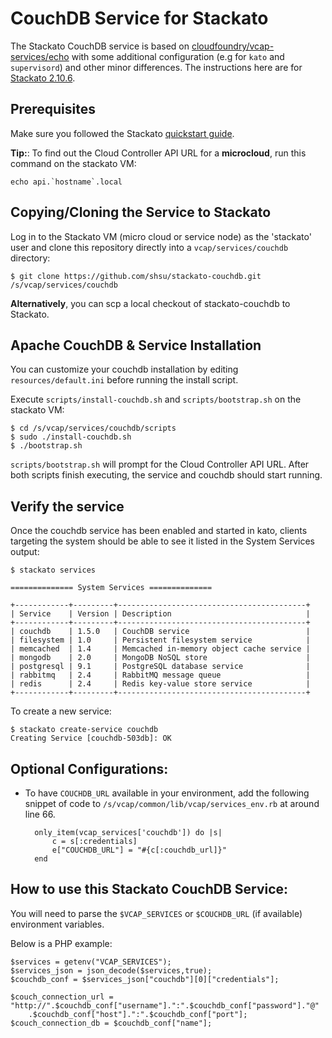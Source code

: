 CouchDB Service for Stackato
=========================

The Stackato CouchDB service is based on [cloudfoundry/vcap-services/echo](https://github.com/cloudfoundry/vcap-services/tree/master/echo)
with some additional configuration (e.g for `kato` and `supervisord`)
and other minor differences. The instructions here are for [Stackato
2.10.6](http://www.activestate.com/stackato/get_stackato).

## Prerequisites

Make sure you followed the Stackato [quickstart guide](http://docs.stackato.com/quick-start/index.html).

**Tip:**: To find out the Cloud Controller API URL for a **microcloud**, run this command on the stackato VM: 

    echo api.`hostname`.local

## Copying/Cloning the Service to Stackato

Log in to the Stackato VM (micro cloud or service node) as the 'stackato' user and clone this repository 
directly into a `vcap/services/couchdb` directory:

    $ git clone https://github.com/shsu/stackato-couchdb.git /s/vcap/services/couchdb

**Alternatively**, you can scp a local checkout of stackato-couchdb to Stackato.

## Apache CouchDB & Service Installation

You can customize your couchdb installation by editing `resources/default.ini` before running the install script.

Execute `scripts/install-couchdb.sh` and `scripts/bootstrap.sh` on the stackato VM:

    $ cd /s/vcap/services/couchdb/scripts
    $ sudo ./install-couchdb.sh
    $ ./bootstrap.sh

`scripts/bootstrap.sh` will prompt for the Cloud Controller API URL.
After both scripts finish executing, the service and couchdb should start running.

## Verify the service

Once the couchdb service has been enabled and started in kato, clients targeting 
the system should be able to see it listed in the System Services output:

    $ stackato services
  
    ============== System Services ==============
   
    +------------+---------+------------------------------------------+
    | Service    | Version | Description                              |
    +------------+---------+------------------------------------------+
    | couchdb    | 1.5.0   | CouchDB service                          |
    | filesystem | 1.0     | Persistent filesystem service            |
    | memcached  | 1.4     | Memcached in-memory object cache service |
    | mongodb    | 2.0     | MongoDB NoSQL store                      |
    | postgresql | 9.1     | PostgreSQL database service              |
    | rabbitmq   | 2.4     | RabbitMQ message queue                   |
    | redis      | 2.4     | Redis key-value store service            |
    +------------+---------+------------------------------------------+
    
To create a new service:

    $ stackato create-service couchdb
    Creating Service [couchdb-503db]: OK

## Optional Configurations:

* To have `COUCHDB_URL` available in your environment, add the following snippet of code to 
`/s/vcap/common/lib/vcap/services_env.rb` at around line 66.

        only_item(vcap_services['couchdb']) do |s|
            c = s[:credentials]
            e["COUCHDB_URL"] = "#{c[:couchdb_url]}"
        end

## How to use this Stackato CouchDB Service:

You will need to parse the `$VCAP_SERVICES` or `$COUCHDB_URL` (if available) environment variables.

Below is a PHP example:

    $services = getenv("VCAP_SERVICES");
    $services_json = json_decode($services,true);
    $couchdb_conf = $services_json["couchdb"][0]["credentials"];
    
    $couch_connection_url = "http://".$couchdb_conf["username"].":".$couchdb_conf["password"]."@"
        .$couchdb_conf["host"].":".$couchdb_conf["port"];
    $couch_connection_db = $couchdb_conf["name"];
